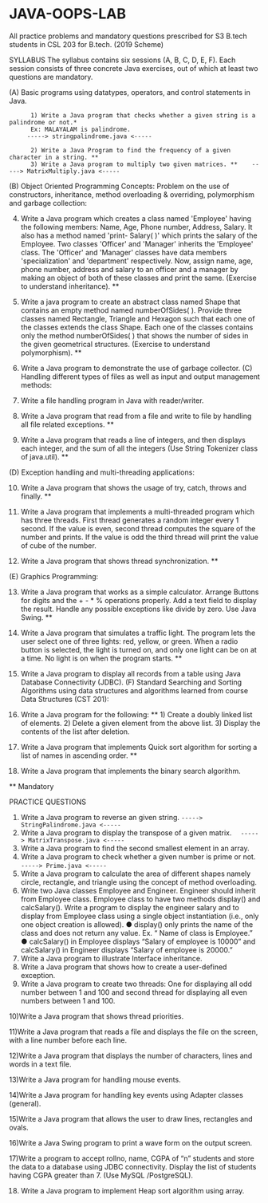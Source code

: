 # JAVA-OOPS-LAB
All practice problems and mandatory questions prescribed for S3 B.tech students in CSL 203 for B.tech. (2019 Scheme)



SYLLABUS
The syllabus contains six sessions (A, B, C, D, E, F). Each session consists of three concrete
Java exercises, out of which at least two questions are mandatory.


(A) Basic programs using datatypes, operators, and control statements in Java.

          1) Write a Java program that checks whether a given string is a palindrome or not.*
          Ex: MALAYALAM is palindrome.
         -----> stringpalindrome.java <-----
          
          2) Write a Java Program to find the frequency of a given character in a string. **
          3) Write a Java program to multiply two given matrices. **    -----> MatrixMultiply.java <-----
          
(B) Object Oriented Programming Concepts: Problem on the use of constructors, inheritance,
method overloading & overriding, polymorphism and garbage collection:


4) Write a Java program which creates a class named 'Employee' having the following
members: Name, Age, Phone number, Address, Salary. It also has a method named 'print-
Salary( )' which prints the salary of the Employee. Two classes 'Officer' and 'Manager'
inherits the 'Employee' class. The 'Officer' and 'Manager' classes have data members 'specialization'
and 'department' respectively. Now, assign name, age, phone number, address
and salary to an officer and a manager by making an object of both of these classes and
print the same. (Exercise to understand inheritance). **


5) Write a java program to create an abstract class named Shape that contains an empty
method named numberOfSides( ). Provide three classes named Rectangle, Triangle and
Hexagon such that each one of the classes extends the class Shape. Each one of the classes
contains only the method numberOfSides( ) that shows the number of sides in the given
geometrical structures. (Exercise to understand polymorphism). **


6) Write a Java program to demonstrate the use of garbage collector.
(C) Handling different types of files as well as input and output management methods:


7) Write a file handling program in Java with reader/writer.


8) Write a Java program that read from a file and write to file by handling all file related exceptions.
**


9) Write a Java program that reads a line of integers, and then displays each integer, and the
sum of all the integers (Use String Tokenizer class of java.util). **

(D) Exception handling and multi-threading applications:

10) Write a Java program that shows the usage of try, catch, throws and finally. **


11) Write a Java program that implements a multi-threaded program which has three threads.
First thread generates a random integer every 1 second. If the value is even, second
thread computes the square of the number and prints. If the value is odd the third thread
will print the value of cube of the number.

12) Write a Java program that shows thread synchronization. **



(E) Graphics Programming:

13) Write a Java program that works as a simple calculator. Arrange Buttons for digits and
the + - * % operations properly. Add a text field to display the result. Handle any possible
exceptions like divide by zero. Use Java Swing. **

14) Write a Java program that simulates a traffic light. The program lets the user select one of
three lights: red, yellow, or green. When a radio button is selected, the light is turned on,
and only one light can be on at a time. No light is on when the program starts. **

15) Write a Java program to display all records from a table using Java Database Connectivity
(JDBC).
(F) Standard Searching and Sorting Algorithms using data structures and algorithms learned
from course Data Structures (CST 201):

16) Write a Java program for the following: **
        1) Create a doubly linked list of elements.
        2) Delete a given element from the above list.
        3) Display the contents of the list after deletion.

17) Write a Java program that implements Quick sort algorithm for sorting a list of names in
ascending order. **

18) Write a Java program that implements the binary search algorithm.

** Mandatory



PRACTICE QUESTIONS
1) Write a Java program to reverse an given string.                  ` -----> StringPalindrome.java <----- `
2) Write a Java program to display the transpose of a given matrix.      `   -----> MatrixTranspose.java <----- `
3) Write a Java program to find the second smallest element in an array.
4) Write a Java program to check whether a given number is prime or not.   ` -----> Prime.java <----- `
5) Write a Java program to calculate the area of different shapes namely circle, rectangle,
and triangle using the concept of method overloading.
6) Write two Java classes Employee and Engineer. Engineer should inherit from Employee
class. Employee class to have two methods display() and calcSalary(). Write a program to
display the engineer salary and to display from Employee class using a single object instantiation
(i.e., only one object creation is allowed).
● display() only prints the name of the class and does not return any value. Ex. “ Name
of class is Employee.”
● calcSalary() in Employee displays “Salary of employee is 10000” and calcSalary() in
Engineer displays “Salary of employee is 20000.”
7) Write a Java program to illustrate Interface inheritance.
8) Write a Java program that shows how to create a user-defined exception.
9) Write a Java program to create two threads: One for displaying all odd number between 1 and 100 and second thread for displaying all even numbers between 1 and 100.

10)Write a Java program that shows thread priorities.

11)Write a Java program that reads a file and displays the file on the screen, with a line number before each line.

12)Write a Java program that displays the number of characters, lines and words in a text file.

13)Write a Java program for handling mouse events.

14)Write a Java program for handling key events using Adapter classes (general).

15)Write a Java program that allows the user to draw lines, rectangles and ovals.

16)Write a Java Swing program to print a wave form on the output screen.

17)Write a program to accept rollno, name, CGPA of “n” students and store the data to a database using JDBC connectivity. Display the list of students having CGPA        greater than 7. (Use MySQL /PostgreSQL).

18) Write a Java program to implement Heap sort algorithm using array.
